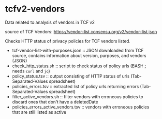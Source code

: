# tcfv2-vendors
Data related to analysis of vendors in TCF v2

source of TCF Vendors: https://vendor-list.consensu.org/v2/vendor-list.json

Checks HTTP status of privacy policies for TCF vendors listed.

* tcf-vendor-list-with-purposes.json :: JSON downloaded from TCF source, contains information about version, purposes, and vendors (JSON)
* check_http_status.sh :: script to check status of policy urls (BASH ; needs `curl` and `jq`)
* policy_status.tsv :: output consisting of HTTP status of urls (Tab-Separated-Values spreadsheet)
* policies_errors.tsv :: extracted list of policy urls returning errors (Tab-Separated-Values spreadsheet)
* filter_active_vendors.sh :: filter vendors with erroneous policies to discard ones that don't have a deletedDate
* policies_errors_active_vendors.tsv :: vendors with erroneous policies that are still listed as active